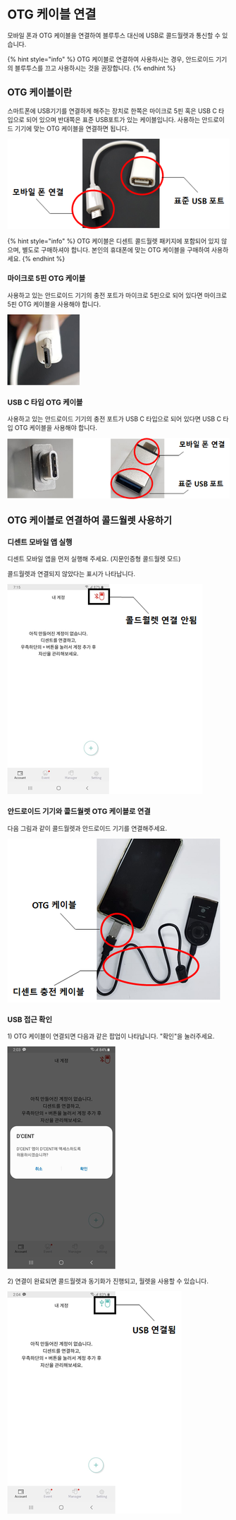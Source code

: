 # OTG 케이블 연결

모바일 폰과 OTG 케이블을 연결하여 블루투스 대신에 USB로 콜드월렛과 통신할 수 있습니다.

{% hint style="info" %}
OTG 케이블로 연결하여 사용하시는 경우, 안드로이드 기기의 블루투스를 끄고 사용하시는 것을 권장합니다.
{% endhint %}

## OTG 케이블이란

스마트폰에 USB기기를 연결하게 해주는 장치로 한쪽은 마이크로 5핀 혹은 USB C 타입으로 되어 있으며 반대쪽은 표준 USB포트가 있는 케이블입니다. 사용하는 안드로이드 기기에 맞는 OTG 케이블을 연결하면 됩니다.

<div align="left">

<img src="../../.gitbook/assets/image (66).png" alt="OTG 케이블 예시">

</div>

{% hint style="info" %}
OTG 케이블은 디센트 콜드월렛 패키지에 포함되어 있지 않으며, 별도로 구매하셔야 합니다. 본인의 휴대폰에 맞는 OTG 케이블을 구매하여 사용하세요.
{% endhint %}

### 마이크로 5핀 OTG 케이블

사용하고 있는 안드로이드 기기의 충전 포트가 마이크로 5핀으로 되어 있다면 마이크로 5핀 OTG 케이블을 사용해야 합니다.

<div align="left">

<img src="../../.gitbook/assets/image (24).png" alt="마이크로 5핀 케이블 포트 모양">

</div>

### USB C 타입  OTG 케이블

사용하고 있는 안드로이드 기기의 충전 포트가 USB C 타입으로 되어 있다면 USB C 타입 OTG 케이블을 사용해야 합니다.

<div align="left">

<img src="../../.gitbook/assets/image (96).png" alt="USB C 타입 OTG 케이블 예시">

</div>

## OTG 케이블로 연결하여 콜드월렛 사용하기&#x20;

### 디센트 모바일 앱 실행

디센트 모바일 앱을 먼저 실행해 주세요. (지문인증형 콜드월렛 모드)

콜드월렛과 연결되지 않았다는 표시가 나타납니다.

<div align="left">

<img src="../../.gitbook/assets/image (204).png" alt="">

</div>

### 안드로이드 기기와 콜드월렛 OTG 케이블로 연결

다음 그림과 같이 콜드월렛과 안드로이드 기기를 연결해주세요.

<div align="left">

<img src="../../.gitbook/assets/image (172).png" alt="">

</div>

### USB 접근 확인

1\) OTG 케이블이 연결되면 다음과 같은 팝업이 나타납니다. "확인"을 눌러주세요.

<div align="left">

<img src="../../.gitbook/assets/image (145).png" alt="">

</div>

2\) 연결이 완료되면 콜드월렛과 동기화가 진행되고, 월렛을 사용할 수 있습니다.

<div align="left">

<img src="../../.gitbook/assets/image (97).png" alt="">

</div>
